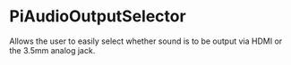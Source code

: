 # PiAudioOutputSelector
Allows the user to easily select whether sound is to be output via HDMI or the 3.5mm analog jack.
